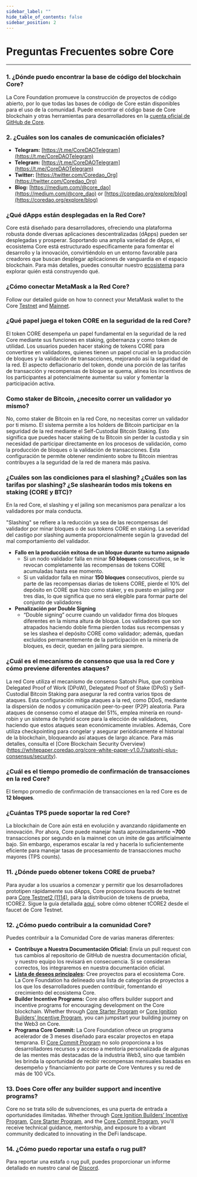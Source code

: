 ```yaml
---
sidebar_label: ""
hide_table_of_contents: false
sidebar_position: 2
---
```


# Preguntas Frecuentes sobre Core

---

### 1. ¿Dónde puedo encontrar la base de código del blockchain Core?

La Core Foundation promueve la construcción de proyectos de código abierto, por lo que todas las bases de código de Core están disponibles para el uso de la comunidad. Puede encontrar el código base de Core blockchain y otras herramientas para desarrolladores en la [cuenta oficial de GitHub de Core](https://github.com/coredao-org).

### 2. ¿Cuáles son los canales de comunicación oficiales?

- **Telegram:** [https://t.me/CoreDAOTelegram](https://t.me/CoreDAOTelegram)
- **Telegram:** [https://t.me/CoreDAOTelegram](https://t.me/CoreDAOTelegram)
- **Twitter:** [https://twitter.com/Coredao_Org](https://twitter.com/Coredao_Org)
- **Blog:** [https://medium.com/@core_dao](https://medium.com/@core_dao) or [https://coredao.org/explore/blog](https://coredao.org/explore/blog)

### ¿Qué dApps están desplegadas en la Red Core?

Core está diseñado para desarrolladores, ofreciendo una plataforma robusta donde diversas aplicaciones descentralizadas (dApps) pueden ser desplegadas y prosperar. Soportando una amplia variedad de dApps, el ecosistema Core está estructurado específicamente para fomentar el desarrollo y la innovación, convirtiéndolo en un entorno favorable para creadores que buscan desplegar aplicaciones de vanguardia en el espacio blockchain. Para más detalles, puedes consultar nuestro [ecosistema](https://coredao.org/explore/ecosystem) para explorar quién está construyendo qué.

### ¿Cómo conectar MetaMask a la Red Core?

Follow our detailed guide on how to connect your MetaMask wallet to the Core [Testnet](../Dev-Guide/core-wallet-config.md) and [Mainnet](../Dev-Guide/core-mainnet-wallet-config.md).

### ¿Qué papel juega el token CORE en la seguridad de la red Core?

El token CORE desempeña un papel fundamental en la seguridad de la red Core mediante sus funciones en staking, gobernanza y como token de utilidad. Los usuarios pueden hacer staking de tokens CORE para convertirse en validadores, quienes tienen un papel crucial en la producción de bloques y la validación de transacciones, mejorando así la seguridad de la red. El aspecto deflacionario del token, donde una porción de las tarifas de transacción y recompensas de bloque se quema, alinea los incentivos de los participantes al potencialmente aumentar su valor y fomentar la participación activa.

### Como staker de Bitcoin, ¿necesito correr un validador yo mismo?

No, como staker de Bitcoin en la red Core, no necesitas correr un validador por ti mismo. El sistema permite a los holders de Bitcoin participar en la seguridad de la red mediante el Self-Custodial Bitcoin Staking. Esto significa que puedes hacer staking de tu Bitcoin sin perder la custodia y sin necesidad de participar directamente en los procesos de validación, como la producción de bloques o la validación de transacciones. Esta configuración te permite obtener rendimiento sobre tu Bitcoin mientras contribuyes a la seguridad de la red de manera más pasiva.

### ¿Cuáles son las condiciones para el slashing? ¿Cuáles son las tarifas por slashing? ¿Se slashearán todos mis tokens en staking (CORE y BTC)?

En la red Core, el slashing y el jailing son mecanismos para penalizar a los validadores por mala conducta.

"Slashing" se refiere a la reducción ya sea de las recompensas del validador por minar bloques o de sus tokens CORE en staking. La severidad del castigo por slashing aumenta proporcionalmente según la gravedad del mal comportamiento del validador.

- **Fallo en la producción exitosa de un bloque durante su turno asignado**
    - Si un nodo validador falla en minar **50 bloques** consecutivos, se le revocan completamente las recompensas de tokens CORE acumuladas hasta ese momento.
    - Si un validador falla en minar **150 bloques** consecutivos, pierde su parte de las recompensas diarias de tokens CORE, pierde el 10% del depósito en CORE que hizo como staker, y es puesto en jailing por tres días, lo que significa que no será elegible para formar parte del conjunto de validadores
- **Penalización por Double Signing**
    - “Double signing” ocurre cuando un validador firma dos bloques diferentes en la misma altura de bloque. Los validadores que son atrapados haciendo doble firma pierden todas sus recompensas y se les slashea el depósito CORE como validador; además, quedan excluidos permanentemente de la participación en la minería de bloques, es decir, quedan en jailing para siempre.

### ¿Cuál es el mecanismo de consenso que usa la red Core y cómo previene diferentes ataques?

La red Core utiliza el mecanismo de consenso Satoshi Plus, que combina Delegated Proof of Work (DPoW), Delegated Proof of Stake (DPoS) y Self-Custodial Bitcoin Staking para asegurar la red contra varios tipos de ataques. Esta configuración mitiga ataques a la red, como DDoS, mediante la dispersión de nodos y comunicación peer-to-peer (P2P) aleatoria. Para ataques de consenso como el ataque del 51%, emplea minería en round-robin y un sistema de hybrid score para la elección de validadores, haciendo que estos ataques sean económicamente inviables. Además, Core utiliza checkpointing para congelar y asegurar periódicamente el historial de la blockchain, bloqueando así ataques de largo alcance. Para más detalles, consulta el [Core Blockchain Security Overview}(https://whitepaper.coredao.org/core-white-paper-v1.0.7/satoshi-plus-consensus/security).

### ¿Cuál es el tiempo promedio de confirmación de transacciones en la red Core?

El tiempo promedio de confirmación de transacciones en la red Core es de **12 bloques**.

### ¿Cuántas TPS puede soportar la red Core?

La blockchain de Core aún está en evolución y avanzando rápidamente en innovación. Por ahora, Core puede manejar hasta aproximadamente **~700** transacciones por segundo en la mainnet con un ímite de gas artificialmente bajo. Sin embargo, esperamos escalar la red y hacerla lo suficientemente eficiente para manejar tasas de procesamiento de transacciones mucho mayores (TPS counts).

### 11. ¿Dónde puedo obtener tokens CORE de prueba?

Para ayudar a los usuarios a comenzar y permitir que los desarrolladores prototipen rápidamente sus dApps, Core proporciona faucets de testnet para [Core Testnet2 (1114)](https://scan.test2.btcs.network/faucet), para la distribución de tokens de prueba, tCORE2. Sigue la guía detallada [aquí](../Dev-Guide/core-faucet.md), sobre cómo obtener tCORE2 desde el faucet de Core Testnet.

### 12. ¿Cómo puedo contribuir a la comunidad Core?

Puedes contribuir a la Comunidad Core de varias maneras diferentes:

- **Contribuye a Nuestra Documentación Oficial:** Envía un pull request con tus cambios al repositorio de GitHub de nuestra documentación oficial, y nuestro equipo los revisará en consecuencia. Si se consideran correctos, los integraremos en nuestra documentación oficial.
- **[Lista de deseos principales](https://github.com/coredao-org/core-community-contributions):** Cree proyectos para el ecosistema Core. La Core Foundation ha delineado una lista de categorías de proyectos a los que los desarrolladores pueden contribuir, fomentando el crecimiento del ecosistema Core.
- **Builder Incentive Programs:** Core also offers builder support and incentive programs for encouraging development on the Core blockchain. Whether through [Core Starter Program](https://coredaofoundation.org/fund-your-project) or [Core Ignition Builders’ Incentive Program](https://coredao.org/initiatives/incentiveprogram), you can jumpstart your building journey on the Web3 on Core.
- **Programa Core Commit:** La Core Foundation ofrece un programa acelerador de 3 meses diseñado para escalar proyectos en etapa temprana. El [Core Commit Program](https://coredao.org/initiatives/commit-program) no solo proporciona a los desarrolladores recursos y acceso a mentoría personalizada de algunas de las mentes más destacadas de la industria Web3, sino que también les brinda la oportunidad de recibir recompensas mensuales basadas en desempeño y financiamiento por parte de Core Ventures y su red de más de 100 VCs.

### 13. Does Core offer any builder support and incentive programs?

Core no se trata sólo de subvenciones, es una puerta de entrada a oportunidades ilimitadas. Whether through [Core Ignition Builders’ Incentive Program](https://coredao.org/initiatives/incentiveprogram), [Core Starter Program](https://coredaofoundation.org/fund-your-project), and the [Core Commit Program](https://coredao.org/initiatives/commit-program), you'll receive technical guidance, mentorship, and exposure to a vibrant community dedicated to innovating in the DeFi landscape.

### 14. ¿Cómo puedo reportar una estafa o rug pull?

Para reportar una estafa o rug pull, puedes proporcionar un informe detallado en nuestro canal de [Discord](https://discord.com/invite/coredaoofficial).